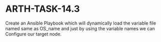 # ARTH-TASK-14.3
Create an Ansible Playbook which will dynamically load the variable file named same as OS_name and just by using the variable names we can Configure our target node.
